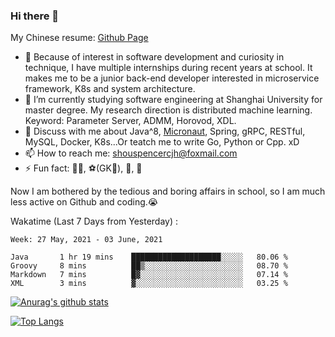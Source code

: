 ### Hi there 👋

My Chinese resume: [Github Page](https://spencercjh.github.io/resume/)

- 🔭 Because of interest in software development and curiosity in technique, I have multiple internships during recent years at school. It makes me to be a junior back-end developer interested in microservice framework, K8s and system architecture.
- 🌱 I’m currently studying software engineering at Shanghai University for master degree. My research direction is distributed machine learning. Keyword: Parameter Server, ADMM, Horovod, XDL.
- 💬 Discuss with me about Java^8, [Micronaut](http://micronaut.io/), Spring, gRPC, RESTful, MySQL, Docker, K8s...Or teatch me to write Go, Python or Cpp. xD
- 📫 How to reach me: shouspencercjh@foxmail.com
- ⚡ Fun fact: 🚴‍♂️, ⚽(GK🥅), 🏓, 🏸

Now I am bothered by the tedious and boring affairs in school, so I am much less active on Github and coding.😭

Wakatime (Last 7 Days from Yesterday) :

<!--START_SECTION:waka-->
```text
Week: 27 May, 2021 - 03 June, 2021

Java       1 hr 19 mins    ████████████████████░░░░░   80.06 % 
Groovy     8 mins          ██▒░░░░░░░░░░░░░░░░░░░░░░   08.70 % 
Markdown   7 mins          █▓░░░░░░░░░░░░░░░░░░░░░░░   07.14 % 
XML        3 mins          ▓░░░░░░░░░░░░░░░░░░░░░░░░   03.25 % 
```
<!--END_SECTION:waka-->

[![Anurag's github stats](https://github-readme-stats.vercel.app/api?username=spencercjh&theme=tokyonight&show_icons=true)](https://github.com/anuraghazra/github-readme-stats)

[![Top Langs](https://github-readme-stats.vercel.app/api/top-langs/?username=spencercjh&layout=compact&theme=tokyonight)](https://github.com/anuraghazra/github-readme-stats)
